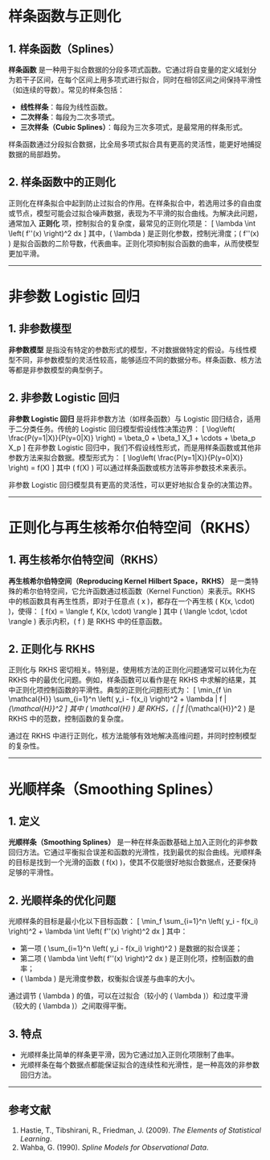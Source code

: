 # 样条函数与正则化

## 1. 样条函数（Splines）
**样条函数** 是一种用于拟合数据的分段多项式函数。它通过将自变量的定义域划分为若干子区间，在每个区间上用多项式进行拟合，同时在相邻区间之间保持平滑性（如连续的导数）。常见的样条包括：
- **线性样条**：每段为线性函数。
- **二次样条**：每段为二次多项式。
- **三次样条（Cubic Splines）**：每段为三次多项式，是最常用的样条形式。

样条函数通过分段拟合数据，比全局多项式拟合具有更高的灵活性，能更好地捕捉数据的局部趋势。

## 2. 样条函数中的正则化
正则化在样条拟合中起到防止过拟合的作用。在样条拟合中，若选用过多的自由度或节点，模型可能会过拟合噪声数据，表现为不平滑的拟合曲线。为解决此问题，通常加入 **正则化** 项，控制拟合的复杂度，最常见的正则化项是：
\[
\lambda \int \left( f''(x) \right)^2 dx
\]
其中，\( \lambda \) 是正则化参数，控制光滑度；\( f''(x) \) 是拟合函数的二阶导数，代表曲率。正则化项抑制拟合函数的曲率，从而使模型更加平滑。

---

# 非参数 Logistic 回归

## 1. 非参数模型
**非参数模型** 是指没有特定的参数形式的模型，不对数据做特定的假设。与线性模型不同，非参数模型的灵活性较高，能够适应不同的数据分布。样条函数、核方法等都是非参数模型的典型例子。

## 2. 非参数 Logistic 回归
**非参数 Logistic 回归** 是将非参数方法（如样条函数）与 Logistic 回归结合，适用于二分类任务。传统的 Logistic 回归模型假设线性决策边界：
\[
\log\left( \frac{P(y=1|X)}{P(y=0|X)} \right) = \beta_0 + \beta_1 X_1 + \cdots + \beta_p X_p
\]
在非参数 Logistic 回归中，我们不假设线性形式，而是用样条函数或其他非参数方法来拟合数据。模型形式为：
\[
\log\left( \frac{P(y=1|X)}{P(y=0|X)} \right) = f(X)
\]
其中 \( f(X) \) 可以通过样条函数或核方法等非参数技术来表示。

非参数 Logistic 回归模型具有更高的灵活性，可以更好地拟合复杂的决策边界。

---

# 正则化与再生核希尔伯特空间（RKHS）

## 1. 再生核希尔伯特空间（RKHS）
**再生核希尔伯特空间（Reproducing Kernel Hilbert Space，RKHS）** 是一类特殊的希尔伯特空间，它允许函数通过核函数（Kernel Function）来表示。RKHS 中的核函数具有再生性质，即对于任意点 \( x \)，都存在一个再生核 \( K(x, \cdot) \)，使得：
\[
f(x) = \langle f, K(x, \cdot) \rangle
\]
其中 \( \langle \cdot, \cdot \rangle \) 表示内积，\( f \) 是 RKHS 中的任意函数。

## 2. 正则化与 RKHS
正则化与 RKHS 密切相关。特别是，使用核方法的正则化问题通常可以转化为在 RKHS 中的最优化问题。例如，样条函数可以看作是在 RKHS 中求解的结果，其中正则化项控制函数的平滑性。典型的正则化问题形式为：
\[
\min_{f \in \mathcal{H}} \sum_{i=1}^n \left( y_i - f(x_i) \right)^2 + \lambda \| f \|_{\mathcal{H}}^2
\]
其中 \( \mathcal{H} \) 是 RKHS，\( \| f \|_{\mathcal{H}}^2 \) 是 RKHS 中的范数，控制函数的复杂度。

通过在 RKHS 中进行正则化，核方法能够有效地解决高维问题，并同时控制模型的复杂性。

---

# 光顺样条（Smoothing Splines）

## 1. 定义
**光顺样条（Smoothing Splines）** 是一种在样条函数基础上加入正则化的非参数回归方法。它通过平衡拟合误差和函数的光滑性，找到最优的拟合曲线。光顺样条的目标是找到一个光滑的函数 \( f(x) \)，使其不仅能很好地拟合数据点，还要保持足够的平滑性。

## 2. 光顺样条的优化问题
光顺样条的目标是最小化以下目标函数：
\[
\min_f \sum_{i=1}^n \left( y_i - f(x_i) \right)^2 + \lambda \int \left( f''(x) \right)^2 dx
\]
其中：
- 第一项 \( \sum_{i=1}^n \left( y_i - f(x_i) \right)^2 \) 是数据的拟合误差；
- 第二项 \( \lambda \int \left( f''(x) \right)^2 dx \) 是正则化项，控制函数的曲率；
- \( \lambda \) 是光滑度参数，权衡拟合误差与曲率的大小。

通过调节 \( \lambda \) 的值，可以在过拟合（较小的 \( \lambda \)）和过度平滑（较大的 \( \lambda \)）之间取得平衡。

## 3. 特点
- 光顺样条比简单的样条更平滑，因为它通过加入正则化项限制了曲率。
- 光顺样条在每个数据点都能保证拟合的连续性和光滑性，是一种高效的非参数回归方法。

---

## 参考文献
1. Hastie, T., Tibshirani, R., Friedman, J. (2009). *The Elements of Statistical Learning*.
2. Wahba, G. (1990). *Spline Models for Observational Data*.
